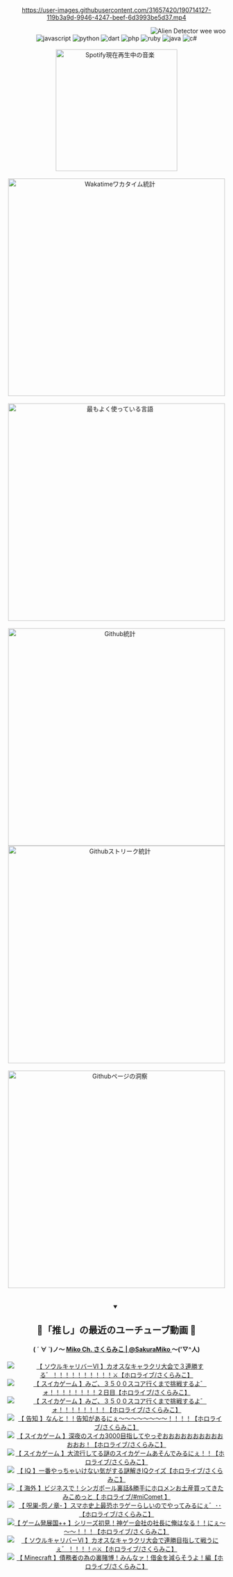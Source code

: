 <!-- START: HERO IMAGE GIF ////////// ////////// ////////// -->
<!-- <img src="@/../assets/img/gaming/ghost-of-tsushima.gif" width="100%"  alt="nellyXinwei's Hero Gif Image"/> -->
<!-- END: HERO IMAGE GIF ////////// ////////// ////////// -->

<div align="center" >  
  
<!-- START:ワンピース 第1015話「ルフィはRED ROCを使う」 -->
<https://user-images.githubusercontent.com/31657420/190714127-119b3a9d-9946-4247-beef-6d3993be5d37.mp4>
<!-- END:ワンピース 第1015話「ルフィはRED ROCを使う」 -->

<!-- START:VISITOR COUNTER -->
<div width="100%" align="right">
<img src="https://komarev.com/ghpvc/?username=nellyXinwei&label=🛸&color=grey&style=for-the-badge&labelcolor=ffffff" alt="Alien Detector wee woo"/>
</div>
<!-- END:VISITOR COUNTER -->

<!-- START: PROGRAMMING LANGUAGES -->
<!-- 色彩 Color Scheme:
#961E3A, #8A0D42, #5A0640, #4F265E, #2B355A, #3E759B, #CC4246,
#BB2649, #AD1052, #700750, #633075, #364270, #4E92C2, #FF5357
Sauce: https://www.webcreatorbox.com/inspiration/pantone-2023
-->

<img src="https://img.shields.io/badge/javascript%20-%23BB2649.svg?&style=for-the-badge&logo=javascript&logoColor=white&labelColor=961E3A" alt="javascript"/>
<img src="https://img.shields.io/badge/python%20-%23AD1052.svg?&style=for-the-badge&logo=python&logoColor=white&labelColor=8A0D42" alt="python" />
<img src="https://img.shields.io/badge/dart%20-%23700750.svg?&style=for-the-badge&logo=dart&logoColor=white&labelColor=5A0640" alt="dart"/>
<img src="https://img.shields.io/badge/php%20-%23633075.svg?&style=for-the-badge&logo=php&logoColor=white&labelColor=4F265E" alt="php"/>
<img src="https://img.shields.io/badge/ruby%20-%23364270.svg?&style=for-the-badge&logo=ruby&logoColor=white&labelColor=2B355A" alt="ruby"/>
<img src="https://img.shields.io/badge/java%20-%234E92C2.svg?&style=for-the-badge&logo=openjdk&logoColor=white&labelColor=3E759B" alt="java"/>
<img src="https://img.shields.io/badge/c%23-%23FF5357.svg?style=for-the-badge&logo=c-sharp&logoColor=white&labelColor=CC4246" alt="c#"/>  
<!-- END: PROGRAMMING LANGUAGES -->

<br>
<br>

<!-- START: MUSIC STATUS -->
  <!-- <a href="https://newojima-gsrs-20220114.vercel.app/api/now-playing?open">
    <img src="https://newojima-gsrs-20220114.vercel.app/api/now-playing" alt="Spotify現在再生中の音楽">
  </a> -->
  <img src="https://newojima-grss-20230114.vercel.app/api/spotify?border_color=transparent" alt="Spotify現在再生中の音楽" width="280px">
<!-- END: MUSIC STATUS -->

<br>
<br>

<!-- START: GITHUB STATUS -->
<!-- 色彩 Color Scheme:  #BB2649, #AD1052, #700750, #633075 -->
<img align="center" src="https://newojima-grs-20230109.vercel.app/api/wakatime?username=newojima&layout=compact&langs_count=10&locale=ja&hide_title=false&title_color=fff&hide_border=true&text_color=fff&bg_color=BB2649,BB2649,633075,633075&hide=other,css,html,bash,xml,git%20config,makefile,properties,yaml,markdown,text,json,jsx" alt="Wakatimeワカタイム統計" width="500px"/>

<br>
<br>

<!-- 色彩 Color Scheme:  #633075, #364270, #4E92C2 -->
  <img align="center" src="https://newojima-grs-20230109.vercel.app/api/top-langs?username=newojima&layout=compact&text_color=fff&icon_color=fff&hide_border=true&&locale=ja&hide_title=false&title_color=fff&include_all_commits=true&card_width=445&langs_count=11&hide=c%23,powershell,shaderlab,hlsl,makefile,jupyter%20notebook,python,html,css,shell,batchfile,less,liquid,hack,scss&bg_color=4F265E,633075,4E92C2" alt="最もよく使っている言語" width="500px"/>

<br>
<br>

<!-- 色彩 Color Scheme:  #4E92C2, #FF5357 -->
  <img align="center" src="https://newojima-grs-20230109.vercel.app/api?username=newojima&rank_icon=github&show_icons=true&&locale=ja&title_color=fff&text_color=fff&icon_color=fff&hide_border=true&hide_title=false&count_private=true&include_all_commits=true&card_width=495&disable_animations=true&bg_color=4E92C2,4E92C2,FF5357" alt="Github統計" width="500px"/>

<br>

<img align="center" src="https://streak-stats.demolab.com?user=newojima&theme=dark&hide_border=true&locale=ja&ring=BB2649&stroke=222222&background=151515&sideLabels=BB2649&currStreakLabel=ffffff&border=BB2649&fire=FF5357&currStreakNum=ffffff&sideNums=FF5357&dates=ffffff" alt="Githubストリーク統計" width="500px"/>

<br>
<br>

  <img align="center" width="500px" src="@/../assets/img/page-insights.svg" alt="Githubページの洞察"/>
  
</div>
<!-- END: GITHUB STATUS -->

<br>
<br>

<div align="center">
<details open>
  <summary>

  </summary>

  <h2 align="center">🌸「推し」の最近のユーチューブ動画 🌸</h2>
  <h4>
  ( ´ ∀ `)ノ～ 
  <a href="https://www.youtube.com/@SakuraMiko">Miko Ch. さくらみこ | @SakuraMiko
  </a>
   ～('▽^人)
  </h4>

  <!-- BEGIN YOUTUBE-CARDS -->
<a href="https://www.youtube.com/watch?v=ltSY76x6qCw"><img src="https://ytcards.demolab.com/?id=ltSY76x6qCw&title=%E3%80%90+%E3%82%BD%E3%82%A6%E3%83%AB%E3%82%AD%E3%83%A3%E3%83%AA%E3%83%90%E3%83%BC%E2%85%A5+%E3%80%91%E3%82%AB%E3%82%AA%E3%82%B9%E3%81%AA%E3%82%AD%E3%83%A3%E3%83%A9%E3%82%AF%E3%83%AA%E5%A4%A7%E4%BC%9A%E3%81%A7%EF%BC%93%E9%80%A3%E5%8B%9D%E3%81%99%E3%82%8B%E3%82%9B%EF%BC%81%EF%BC%81%EF%BC%81%EF%BC%81%EF%BC%81%EF%BC%81%EF%BC%81%EF%BC%81%EF%BC%81%EF%BC%81%E2%9A%94%E3%80%90%E3%83%9B%E3%83%AD%E3%83%A9%E3%82%A4%E3%83%96%2F%E3%81%95%E3%81%8F%E3%82%89%E3%81%BF%E3%81%93%E3%80%91&lang=ja&timestamp=1696431498&background_color=%230d1117&title_color=%23ffffff&stats_color=%23dedede&max_title_lines=1&width=187&border_radius=5&duration=8638" alt="【 ソウルキャリバーⅥ 】カオスなキャラクリ大会で３連勝する゛！！！！！！！！！！⚔【ホロライブ/さくらみこ】" title="【 ソウルキャリバーⅥ 】カオスなキャラクリ大会で３連勝する゛！！！！！！！！！！⚔【ホロライブ/さくらみこ】"></a>
<a href="https://www.youtube.com/watch?v=iCsdMz_SpFw"><img src="https://ytcards.demolab.com/?id=iCsdMz_SpFw&title=%E3%80%90+%E3%82%B9%E3%82%A4%E3%82%AB%E3%82%B2%E3%83%BC%E3%83%A0+%E3%80%91%E3%81%BF%E3%81%94%E3%80%81%EF%BC%93%EF%BC%95%EF%BC%90%EF%BC%90%E3%82%B9%E3%82%B3%E3%82%A2%E8%A1%8C%E3%81%8F%E3%81%BE%E3%81%A7%E6%8C%91%E6%88%A6%E3%81%99%E3%82%8B%E3%82%88%E3%82%9B%E3%82%A9%EF%BC%81%EF%BC%81%EF%BC%81%EF%BC%81%EF%BC%81%EF%BC%81%EF%BC%81%EF%BC%81%EF%BC%92%E6%97%A5%E7%9B%AE%E3%80%90%E3%83%9B%E3%83%AD%E3%83%A9%E3%82%A4%E3%83%96%2F%E3%81%95%E3%81%8F%E3%82%89%E3%81%BF%E3%81%93%E3%80%91&lang=ja&timestamp=1696258259&background_color=%230d1117&title_color=%23ffffff&stats_color=%23dedede&max_title_lines=1&width=187&border_radius=5&duration=16276" alt="【 スイカゲーム 】みご、３５００スコア行くまで挑戦するよ゛ォ！！！！！！！！２日目【ホロライブ/さくらみこ】" title="【 スイカゲーム 】みご、３５００スコア行くまで挑戦するよ゛ォ！！！！！！！！２日目【ホロライブ/さくらみこ】"></a>
<a href="https://www.youtube.com/watch?v=oGvxrM2XdNU"><img src="https://ytcards.demolab.com/?id=oGvxrM2XdNU&title=%E3%80%90+%E3%82%B9%E3%82%A4%E3%82%AB%E3%82%B2%E3%83%BC%E3%83%A0+%E3%80%91%E3%81%BF%E3%81%94%E3%80%81%EF%BC%93%EF%BC%95%EF%BC%90%EF%BC%90%E3%82%B9%E3%82%B3%E3%82%A2%E8%A1%8C%E3%81%8F%E3%81%BE%E3%81%A7%E6%8C%91%E6%88%A6%E3%81%99%E3%82%8B%E3%82%88%E3%82%9B%E3%82%A9%EF%BC%81%EF%BC%81%EF%BC%81%EF%BC%81%EF%BC%81%EF%BC%81%EF%BC%81%EF%BC%81%E3%80%90%E3%83%9B%E3%83%AD%E3%83%A9%E3%82%A4%E3%83%96%2F%E3%81%95%E3%81%8F%E3%82%89%E3%81%BF%E3%81%93%E3%80%91&lang=ja&timestamp=1696185265&background_color=%230d1117&title_color=%23ffffff&stats_color=%23dedede&max_title_lines=1&width=187&border_radius=5&duration=31121" alt="【 スイカゲーム 】みご、３５００スコア行くまで挑戦するよ゛ォ！！！！！！！！【ホロライブ/さくらみこ】" title="【 スイカゲーム 】みご、３５００スコア行くまで挑戦するよ゛ォ！！！！！！！！【ホロライブ/さくらみこ】"></a>
<a href="https://www.youtube.com/watch?v=Eit89cEL4V4"><img src="https://ytcards.demolab.com/?id=Eit89cEL4V4&title=%E3%80%90+%E5%91%8A%E7%9F%A5+%E3%80%91%E3%81%AA%E3%82%93%E3%81%A8%EF%BC%81%EF%BC%81%E5%91%8A%E7%9F%A5%E3%81%8C%E3%81%82%E3%82%8B%E3%81%AB%E3%81%87%EF%BD%9E%EF%BD%9E%EF%BD%9E%EF%BD%9E%EF%BD%9E%EF%BD%9E%EF%BD%9E%EF%BD%9E%EF%BC%81%EF%BC%81%EF%BC%81%EF%BC%81%E3%80%90%E3%83%9B%E3%83%AD%E3%83%A9%E3%82%A4%E3%83%96%2F%E3%81%95%E3%81%8F%E3%82%89%E3%81%BF%E3%81%93%E3%80%91&lang=ja&timestamp=1696079947&background_color=%230d1117&title_color=%23ffffff&stats_color=%23dedede&max_title_lines=1&width=187&border_radius=5&duration=4079" alt="【 告知 】なんと！！告知があるにぇ～～～～～～～～！！！！【ホロライブ/さくらみこ】" title="【 告知 】なんと！！告知があるにぇ～～～～～～～～！！！！【ホロライブ/さくらみこ】"></a>
<a href="https://www.youtube.com/watch?v=8SKjfoeHqr0"><img src="https://ytcards.demolab.com/?id=8SKjfoeHqr0&title=%E3%80%90+%E3%82%B9%E3%82%A4%E3%82%AB%E3%82%B2%E3%83%BC%E3%83%A0+%E3%80%91%E6%B7%B1%E5%A4%9C%E3%81%AE%E3%82%B9%E3%82%A4%E3%82%AB3000%E7%9B%AE%E6%8C%87%E3%81%97%E3%81%A6%E3%82%84%E3%81%A3%E3%81%9E%E3%81%8A%E3%81%8A%E3%81%8A%E3%81%8A%E3%81%8A%E3%81%8A%E3%81%8A%E3%81%8A%E3%81%8A%E3%81%8A%E3%81%8A%E3%81%8A%E3%81%8A%EF%BC%81%E3%80%90%E3%83%9B%E3%83%AD%E3%83%A9%E3%82%A4%E3%83%96%2F%E3%81%95%E3%81%8F%E3%82%89%E3%81%BF%E3%81%93%E3%80%91&lang=ja&timestamp=1695929445&background_color=%230d1117&title_color=%23ffffff&stats_color=%23dedede&max_title_lines=1&width=187&border_radius=5&duration=18817" alt="【 スイカゲーム 】深夜のスイカ3000目指してやっぞおおおおおおおおおおおおお！【ホロライブ/さくらみこ】" title="【 スイカゲーム 】深夜のスイカ3000目指してやっぞおおおおおおおおおおおおお！【ホロライブ/さくらみこ】"></a>
<a href="https://www.youtube.com/watch?v=9oeYJYsZ2NA"><img src="https://ytcards.demolab.com/?id=9oeYJYsZ2NA&title=%E3%80%90+%E3%82%B9%E3%82%A4%E3%82%AB%E3%82%B2%E3%83%BC%E3%83%A0+%E3%80%91%E5%A4%A7%E6%B5%81%E8%A1%8C%E3%81%97%E3%81%A6%E3%82%8B%E8%AC%8E%E3%81%AE%E3%82%B9%E3%82%A4%E3%82%AB%E3%82%B2%E3%83%BC%E3%83%A0%E3%81%82%E3%81%9D%E3%82%93%E3%81%A7%E3%81%BF%E3%82%8B%E3%81%AB%E3%81%87%EF%BC%81%EF%BC%81%E3%80%90%E3%83%9B%E3%83%AD%E3%83%A9%E3%82%A4%E3%83%96%2F%E3%81%95%E3%81%8F%E3%82%89%E3%81%BF%E3%81%93%E3%80%91&lang=ja&timestamp=1695839477&background_color=%230d1117&title_color=%23ffffff&stats_color=%23dedede&max_title_lines=1&width=187&border_radius=5&duration=15319" alt="【 スイカゲーム 】大流行してる謎のスイカゲームあそんでみるにぇ！！【ホロライブ/さくらみこ】" title="【 スイカゲーム 】大流行してる謎のスイカゲームあそんでみるにぇ！！【ホロライブ/さくらみこ】"></a>
<a href="https://www.youtube.com/watch?v=EDwCWnW9RXw"><img src="https://ytcards.demolab.com/?id=EDwCWnW9RXw&title=%E3%80%90+IQ+%E3%80%91%E4%B8%80%E7%95%AA%E3%82%84%E3%81%A3%E3%81%A1%E3%82%83%E3%81%84%E3%81%91%E3%81%AA%E3%81%84%E6%B0%97%E3%81%8C%E3%81%99%E3%82%8B%E8%AC%8E%E8%A7%A3%E3%81%8DIQ%E3%82%AF%E3%82%A4%E3%82%BA%E3%80%90%E3%83%9B%E3%83%AD%E3%83%A9%E3%82%A4%E3%83%96%2F%E3%81%95%E3%81%8F%E3%82%89%E3%81%BF%E3%81%93%E3%80%91&lang=ja&timestamp=1695742773&background_color=%230d1117&title_color=%23ffffff&stats_color=%23dedede&max_title_lines=1&width=187&border_radius=5&duration=8933" alt="【 IQ 】一番やっちゃいけない気がする謎解きIQクイズ【ホロライブ/さくらみこ】" title="【 IQ 】一番やっちゃいけない気がする謎解きIQクイズ【ホロライブ/さくらみこ】"></a>
<a href="https://www.youtube.com/watch?v=7MK-wNrL8C4"><img src="https://ytcards.demolab.com/?id=7MK-wNrL8C4&title=%E3%80%90+%E6%B5%B7%E5%A4%96+%E3%80%91%E3%83%93%E3%82%B8%E3%83%8D%E3%82%B9%E3%81%A7%EF%BC%81%E3%82%B7%E3%83%B3%E3%82%AC%E3%83%9D%E3%83%BC%E3%83%AB%E8%A3%8F%E8%A9%B1%26%E5%8B%9D%E6%89%8B%E3%81%AB%E3%83%9B%E3%83%AD%E3%83%A1%E3%83%B3%E3%81%8A%E5%9C%9F%E7%94%A3%E8%B2%B7%E3%81%A3%E3%81%A6%E3%81%8D%E3%81%9F%E3%81%BF%E3%81%93%E3%82%81%E3%81%A3%E3%81%A8%E3%80%90+%E3%83%9B%E3%83%AD%E3%83%A9%E3%82%A4%E3%83%96%2F%23miComet+%E3%80%91&lang=ja&timestamp=1695563413&background_color=%230d1117&title_color=%23ffffff&stats_color=%23dedede&max_title_lines=1&width=187&border_radius=5&duration=6041" alt="【 海外 】ビジネスで！シンガポール裏話&勝手にホロメンお土産買ってきたみこめっと【 ホロライブ/#miComet 】" title="【 海外 】ビジネスで！シンガポール裏話&勝手にホロメンお土産買ってきたみこめっと【 ホロライブ/#miComet 】"></a>
<a href="https://www.youtube.com/watch?v=XwGV2CDc9WI"><img src="https://ytcards.demolab.com/?id=XwGV2CDc9WI&title=%E3%80%90+%E5%91%AA%E5%B7%A3-%E6%80%A8%E3%83%8E%E7%AB%A0-+%E3%80%91%E3%82%B9%E3%83%9E%E3%83%9B%E5%8F%B2%E4%B8%8A%E6%9C%80%E6%81%90%E3%83%9B%E3%83%A9%E3%82%B2%E3%83%BC%E3%82%89%E3%81%97%E3%81%84%E3%81%AE%E3%81%A7%E3%82%84%E3%81%A3%E3%81%A6%E3%81%BF%E3%82%8B%E3%81%AB%E3%81%87%E3%82%9B%EF%BD%A5%EF%BD%A5%E3%80%90%E3%83%9B%E3%83%AD%E3%83%A9%E3%82%A4%E3%83%96%2F%E3%81%95%E3%81%8F%E3%82%89%E3%81%BF%E3%81%93%E3%80%91&lang=ja&timestamp=1695478664&background_color=%230d1117&title_color=%23ffffff&stats_color=%23dedede&max_title_lines=1&width=187&border_radius=5&duration=7589" alt="【 呪巣-怨ノ章- 】スマホ史上最恐ホラゲーらしいのでやってみるにぇ゛･･【ホロライブ/さくらみこ】" title="【 呪巣-怨ノ章- 】スマホ史上最恐ホラゲーらしいのでやってみるにぇ゛･･【ホロライブ/さくらみこ】"></a>
<a href="https://www.youtube.com/watch?v=e6ZjrUl2TCE"><img src="https://ytcards.demolab.com/?id=e6ZjrUl2TCE&title=%E3%80%90+%E3%82%B2%E3%83%BC%E3%83%A0%E7%99%BA%E5%B1%95%E5%9B%BD%2B%2B+%E3%80%91%E3%82%B7%E3%83%AA%E3%83%BC%E3%82%BA%E5%88%9D%E8%A6%8B%EF%BC%81%E7%A5%9E%E3%82%B2%E3%83%BC%E4%BC%9A%E7%A4%BE%E3%81%AE%E7%A4%BE%E9%95%B7%E3%81%AB%E4%BF%BA%E3%81%AF%E3%81%AA%E3%82%8B%EF%BC%81%EF%BC%81%E3%81%AB%E3%81%87%EF%BD%9E%EF%BD%9E%EF%BD%9E%EF%BC%81%EF%BC%81%EF%BC%81%E3%80%90%E3%83%9B%E3%83%AD%E3%83%A9%E3%82%A4%E3%83%96%2F%E3%81%95%E3%81%8F%E3%82%89%E3%81%BF%E3%81%93%E3%80%91&lang=ja&timestamp=1695311457&background_color=%230d1117&title_color=%23ffffff&stats_color=%23dedede&max_title_lines=1&width=187&border_radius=5&duration=12825" alt="【 ゲーム発展国++ 】シリーズ初見！神ゲー会社の社長に俺はなる！！にぇ～～～！！！【ホロライブ/さくらみこ】" title="【 ゲーム発展国++ 】シリーズ初見！神ゲー会社の社長に俺はなる！！にぇ～～～！！！【ホロライブ/さくらみこ】"></a>
<a href="https://www.youtube.com/watch?v=RfhcW7XbPeo"><img src="https://ytcards.demolab.com/?id=RfhcW7XbPeo&title=%E3%80%90+%E3%82%BD%E3%82%A6%E3%83%AB%E3%82%AD%E3%83%A3%E3%83%AA%E3%83%90%E3%83%BC%E2%85%A5+%E3%80%91%E3%82%AB%E3%82%AA%E3%82%B9%E3%81%AA%E3%82%AD%E3%83%A3%E3%83%A9%E3%82%AF%E3%83%AA%E5%A4%A7%E4%BC%9A%E3%81%A7%E9%80%A3%E5%8B%9D%E7%9B%AE%E6%8C%87%E3%81%97%E3%81%A6%E6%88%A6%E3%81%86%E3%81%AB%E3%81%87%E3%82%9B%EF%BC%81%EF%BC%81%EF%BC%81%EF%BC%81%F0%9F%94%A5%E2%9A%94%E3%80%90%E3%83%9B%E3%83%AD%E3%83%A9%E3%82%A4%E3%83%96%2F%E3%81%95%E3%81%8F%E3%82%89%E3%81%BF%E3%81%93%E3%80%91&lang=ja&timestamp=1695220115&background_color=%230d1117&title_color=%23ffffff&stats_color=%23dedede&max_title_lines=1&width=187&border_radius=5&duration=8287" alt="【 ソウルキャリバーⅥ 】カオスなキャラクリ大会で連勝目指して戦うにぇ゛！！！！🔥⚔【ホロライブ/さくらみこ】" title="【 ソウルキャリバーⅥ 】カオスなキャラクリ大会で連勝目指して戦うにぇ゛！！！！🔥⚔【ホロライブ/さくらみこ】"></a>
<a href="https://www.youtube.com/watch?v=Jdl-OXC88gM"><img src="https://ytcards.demolab.com/?id=Jdl-OXC88gM&title=%E3%80%90+Minecraft+%E3%80%91%E5%82%B5%E5%8B%99%E8%80%85%E3%81%AE%E7%82%BA%E3%81%AE%E8%A3%8F%E8%B3%AD%E5%8D%9A%EF%BC%81%E3%81%BF%E3%82%93%E3%81%AA%E3%82%A1%EF%BC%81%E5%80%9F%E9%87%91%E3%82%92%E6%B8%9B%E3%82%89%E3%81%9D%E3%81%86%E3%82%88%EF%BC%81%E7%B7%A8%E3%80%90%E3%83%9B%E3%83%AD%E3%83%A9%E3%82%A4%E3%83%96%2F%E3%81%95%E3%81%8F%E3%82%89%E3%81%BF%E3%81%93%E3%80%91&lang=ja&timestamp=1694875277&background_color=%230d1117&title_color=%23ffffff&stats_color=%23dedede&max_title_lines=1&width=187&border_radius=5&duration=8879" alt="【 Minecraft 】債務者の為の裏賭博！みんなァ！借金を減らそうよ！編【ホロライブ/さくらみこ】" title="【 Minecraft 】債務者の為の裏賭博！みんなァ！借金を減らそうよ！編【ホロライブ/さくらみこ】"></a>
<!-- END YOUTUBE-CARDS -->

</div>
  
</details>
